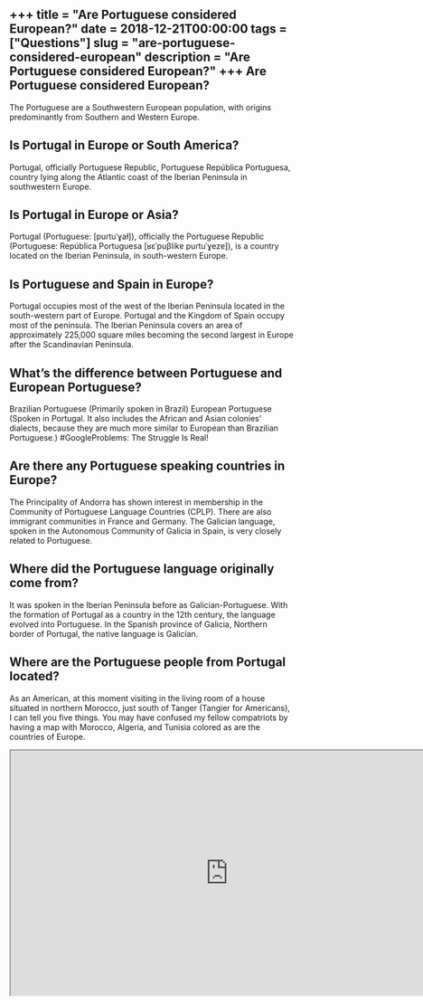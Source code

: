 +++
title = "Are Portuguese considered European?"
date = 2018-12-21T00:00:00
tags = ["Questions"]
slug = "are-portuguese-considered-european"
description = "Are Portuguese considered European?"
+++
Are Portuguese considered European?
-----------------------------------

The Portuguese are a Southwestern European population, with origins predominantly from Southern and Western Europe.

Is Portugal in Europe or South America?
---------------------------------------

Portugal, officially Portuguese Republic, Portuguese República Portuguesa, country lying along the Atlantic coast of the Iberian Peninsula in southwestern Europe.

Is Portugal in Europe or Asia?
------------------------------

Portugal (Portuguese: \[puɾtuˈɣaɫ\]), officially the Portuguese Republic (Portuguese: República Portuguesa \[ʁɛˈpuβlikɐ puɾtuˈɣezɐ\]), is a country located on the Iberian Peninsula, in south-western Europe.

Is Portuguese and Spain in Europe?
----------------------------------

Portugal occupies most of the west of the Iberian Peninsula located in the south-western part of Europe. Portugal and the Kingdom of Spain occupy most of the peninsula. The Iberian Peninsula covers an area of approximately 225,000 square miles becoming the second largest in Europe after the Scandinavian Peninsula.

What’s the difference between Portuguese and European Portuguese?
-----------------------------------------------------------------

Brazilian Portuguese (Primarily spoken in Brazil) European Portuguese (Spoken in Portugal. It also includes the African and Asian colonies’ dialects, because they are much more similar to European than Brazilian Portuguese.) #GoogleProblems: The Struggle Is Real!

Are there any Portuguese speaking countries in Europe?
------------------------------------------------------

The Principality of Andorra has shown interest in membership in the Community of Portuguese Language Countries (CPLP). There are also immigrant communities in France and Germany. The Galician language, spoken in the Autonomous Community of Galicia in Spain, is very closely related to Portuguese.

Where did the Portuguese language originally come from?
-------------------------------------------------------

It was spoken in the Iberian Peninsula before as Galician-Portuguese. With the formation of Portugal as a country in the 12th century, the language evolved into Portuguese. In the Spanish province of Galicia, Northern border of Portugal, the native language is Galician.

Where are the Portuguese people from Portugal located?
------------------------------------------------------

As an American, at this moment visiting in the living room of a house situated in northern Morocco, just south of Tanger (Tangier for Americans), I can tell you five things. You may have confused my fellow compatriots by having a map with Morocco, Algeria, and Tunisia colored as are the countries of Europe.

<iframe allow="accelerometer; autoplay; clipboard-write; encrypted-media; gyroscope; picture-in-picture" allowfullscreen="" class="__youtube_prefs__  epyt-is-override  no-lazyload" data-no-lazy="1" data-origheight="433" data-origwidth="770" data-skipgform_ajax_framebjll="" height="433" id="_ytid_98622" loading="lazy" src="https://www.youtube.com/embed/V3PCCEmqVxc?enablejsapi=1&autoplay=0&cc_load_policy=0&cc_lang_pref=&iv_load_policy=1&loop=0&modestbranding=0&rel=1&fs=1&playsinline=0&autohide=2&theme=dark&color=red&controls=1&" title="YouTube player" width="770"></iframe>
